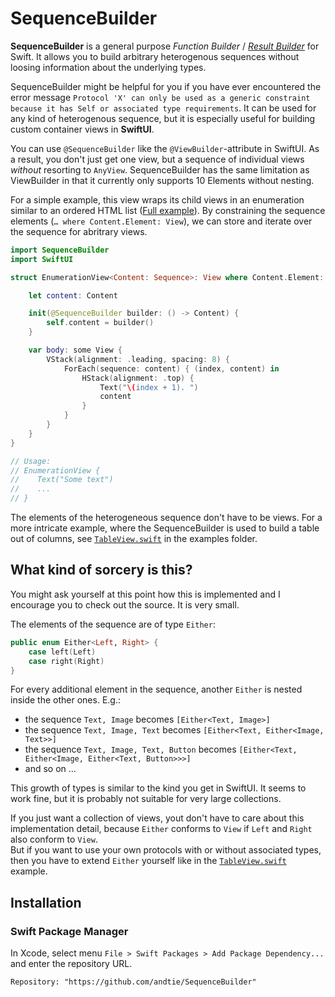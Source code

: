 # SequenceBuilder

**SequenceBuilder** is a general purpose *Function Builder* / [*Result Builder*](https://github.com/apple/swift-evolution/blob/main/proposals/0289-result-builders.md)
for Swift. It allows you to build arbitrary heterogenous sequences without loosing information about the underlying types.

SequenceBuilder might be helpful for you if you have ever encountered the error message  `Protocol 'X' can only be used as a generic constraint because it has Self or associated type requirements`.
It can be used for any kind of heterogenous sequence, but it is especially useful for building custom container views in **SwiftUI**.

You can use `@SequenceBuilder` like the `@ViewBuilder`-attribute in SwiftUI. As a result, you don't just get one view, but a sequence of individual views *without* resorting to `AnyView`.
SequenceBuilder has the same limitation as ViewBuilder in that it currently only supports 10 Elements without nesting.

For a simple example, this view wraps its child views in an enumeration similar to an ordered HTML list ([Full example](Sources/SequenceBuilderExamples/EnumerationView.swift)).
By constraining the sequence elements (`… where Content.Element: View`), we can store and iterate over the sequence for abritrary views.  
```swift
import SequenceBuilder
import SwiftUI

struct EnumerationView<Content: Sequence>: View where Content.Element: View {

    let content: Content

    init(@SequenceBuilder builder: () -> Content) {
        self.content = builder()
    }

    var body: some View {
        VStack(alignment: .leading, spacing: 8) {
            ForEach(sequence: content) { (index, content) in
                HStack(alignment: .top) {
                    Text("\(index + 1). ")
                    content
                }
            }
        }
    }
}

// Usage: 
// EnumerationView {
//    Text("Some text")
//    ...
// }
```

The elements of the heterogeneous sequence don't have to be views. For a more intricate example, where the SequenceBuilder is used to build
a table out of columns, see [`TableView.swift`](Sources/SequenceBuilderExamples/TableView.swift) in the examples folder.

## What kind of sorcery is this?

You might ask yourself at this point how this is implemented and I encourage you to check out the source. It is very small.

The elements of the sequence are of type `Either`:
```swift
public enum Either<Left, Right> {
    case left(Left)
    case right(Right)
}
```
For every additional element in the sequence, another `Either` is nested inside the other ones. E.g.:
- the sequence `Text, Image` becomes `[Either<Text, Image>]`
- the sequence `Text, Image, Text` becomes `[Either<Text, Either<Image, Text>>]`
- the sequence `Text, Image, Text, Button` becomes `[Either<Text, Either<Image, Either<Text, Button>>>]`
- and so on ...

This growth of types is similar to the kind you get in SwiftUI. It seems to work fine, but it is probably not suitable for very large collections.  

If you just want a collection of views, yout don't have to care about this implementation detail, because `Either` conforms to `View` if `Left` and `Right` also conform to `View`.  
But if you want to use your own protocols with or without associated types, then you have to extend `Either` yourself like in the [`TableView.swift`](Sources/SequenceBuilderExamples/TableView.swift) example.

## Installation

### Swift Package Manager

In Xcode, select menu `File > Swift Packages > Add Package Dependency...` and enter the repository URL.
```
Repository: "https://github.com/andtie/SequenceBuilder"
```
